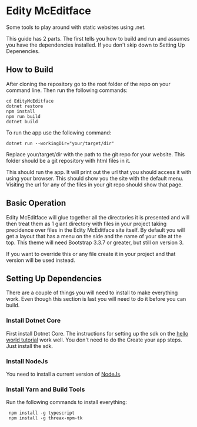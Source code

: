 # Edity McEditface
Some tools to play around with static websites using .net.

This guide has 2 parts. The first tells you how to build and run and assumes you have the dependencies installed. If you don't skip down to Setting Up Depenencies.

## How to Build
After cloning the repository go to the root folder of the repo on your command line. Then run the following commands:
```
cd EdityMcEditface
dotnet restore
npm install
npm run build
dotnet build
```

To run the app use the following command:
```
dotnet run --workingDir="your/target/dir"
```
Replace your/target/dir with the path to the git repo for your website. This folder should be a git repository with html files in it.

This should run the app. It will print out the url that you should access it with using your browser. This should show you the site with the default menu. Visiting the url for any of the files in your git repo should show that page.

## Basic Operation
Edity McEditface will glue together all the directories it is presented and will then treat them as 1 giant directory with files in your project taking precidence over files in the Edity McEditface site itself. By default you will get a layout that has a menu on the side and the name of your site at the top. This theme will need Bootstrap 3.3.7 or greater, but still on version 3.

If you want to override this or any file create it in your project and that version will be used instead.

## Setting Up Dependencies
There are a couple of things you will need to install to make everything work. Even though this section is last you will need to do it before you can build.

### Install Dotnet Core
First install Dotnet Core. The instructions for setting up the sdk on the [hello world tutorial](https://dotnet.microsoft.com/learn/dotnet/hello-world-tutorial) work well. You don't need to do the Create your app steps. Just install the sdk.

### Install NodeJs
You need to install a current version of [NodeJs](https://nodejs.org/).

### Install Yarn and Build Tools
Run the following commands to install everything:
```
 npm install -g typescript
 npm install -g threax-npm-tk
 ```

